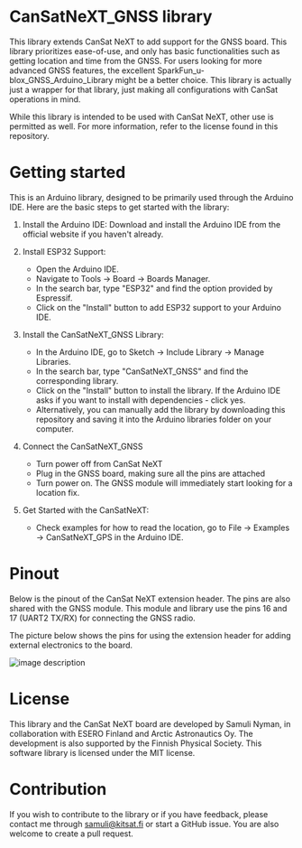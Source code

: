 # CanSatNeXT_GNSS library

This library extends CanSat NeXT to add support for the GNSS board. This library prioritizes ease-of-use, and only has basic functionalities such as getting location and time from the GNSS. For users looking for more advanced GNSS features, the excellent SparkFun_u-blox_GNSS_Arduino_Library might be a better choice. This library is actually just a wrapper for that library, just making all configurations with CanSat operations in mind.

While this library is intended to be used with CanSat NeXT, other use is permitted as well. For more information, refer to the license found in this repository.

# Getting started

This is an Arduino library, designed to be primarily used through the Arduino IDE. Here are the basic steps to get started with the library:

1. Install the Arduino IDE: Download and install the Arduino IDE from the official website if you haven't already.

2. Install ESP32 Support: 
   - Open the Arduino IDE.
   - Navigate to Tools -> Board -> Boards Manager.
   - In the search bar, type "ESP32" and find the option provided by Espressif.
   - Click on the "Install" button to add ESP32 support to your Arduino IDE.

3. Install the CanSatNeXT_GNSS Library:
   - In the Arduino IDE, go to Sketch -> Include Library -> Manage Libraries.
   - In the search bar, type "CanSatNeXT_GNSS" and find the corresponding library.
   - Click on the "Install" button to install the library. If the Arduino IDE asks if you want to install with dependencies - click yes.
   - Alternatively, you can manually add the library by downloading this repository and saving it into the Arduino libraries folder on your computer.

4. Connect the CanSatNeXT_GNSS
   - Turn power off from CanSat NeXT
   - Plug in the GNSS board, making sure all the pins are attached
   - Turn power on. The GNSS module will immediately start looking for a location fix.

5. Get Started with the CanSatNeXT:
   - Check examples for how to read the location, go to File -> Examples -> CanSatNeXT_GPS in the Arduino IDE.

# Pinout

Below is the pinout of the CanSat NeXT extension header. The pins are also shared with the GNSS module. This module and library use the pins 16 and 17 (UART2 TX/RX) for connecting the GNSS radio.

The picture below shows the pins for using the extension header for adding external electronics to the board.

![image description](https://lh3.googleusercontent.com/drive-viewer/AK7aPaCUB9VRAFwGYMO-EW117XElR3Waykcdr3ZVzOU-5kBlBRU1rIueelkvuGBM6O7GWhvSDbSqAIs4xzNy0AM9oAVOAwZifg=s1600)

# License

This library and the CanSat NeXT board are developed by Samuli Nyman, in collaboration with ESERO Finland and Arctic Astronautics Oy. The development is also supported by the Finnish Physical Society. This software library is licensed under the MIT license.

# Contribution

If you wish to contribute to the library or if you have feedback, please contact me through samuli@kitsat.fi or start a GitHub issue. You are also welcome to create a pull request.

